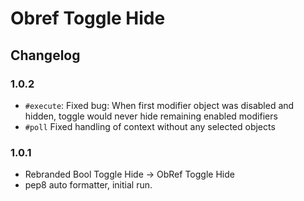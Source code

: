 # Obref Toggle Hide

## Changelog

### 1.0.2

   * `#execute`: Fixed bug: When first modifier object was disabled and hidden, toggle would never hide remaining enabled modifiers
   * `#poll` Fixed handling of context without any selected objects

### 1.0.1

   * Rebranded Bool Toggle Hide -> ObRef Toggle Hide
   * pep8 auto formatter, initial run.

